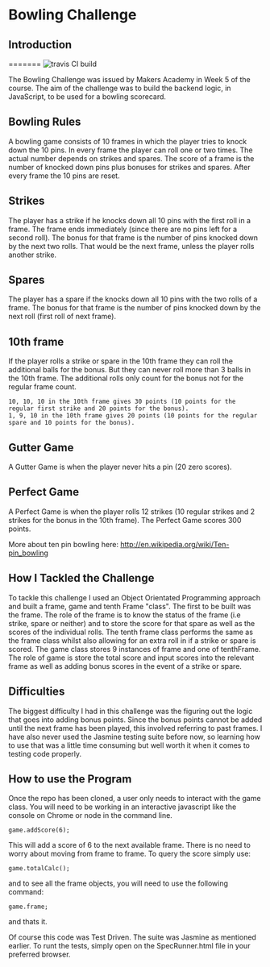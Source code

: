 
Bowling Challenge
=================

Introduction
---------
=======
![travis CI build](https://travis-ci.org/jonathansayer/bowling-challenge.svg?branch=master)

The Bowling Challenge was issued by Makers Academy in Week 5 of the course. The aim of the challenge was to build the backend logic, in JavaScript, to be used for a bowling scorecard.

Bowling Rules
---------

A bowling game consists of 10 frames in which the player tries to knock down the 10 pins. In every frame the player can roll one or two times. The actual number depends on strikes and spares. The score of a frame is the number of knocked down pins plus bonuses for strikes and spares. After every frame the 10 pins are reset.

## Strikes

The player has a strike if he knocks down all 10 pins with the first roll in a frame. The frame ends immediately (since there are no pins left for a second roll). The bonus for that frame is the number of pins knocked down by the next two rolls. That would be the next frame, unless the player rolls another strike.

## Spares

The player has a spare if the knocks down all 10 pins with the two rolls of a frame. The bonus for that frame is the number of pins knocked down by the next roll (first roll of next frame).

## 10th frame

If the player rolls a strike or spare in the 10th frame they can roll the additional balls for the bonus. But they can never roll more than 3 balls in the 10th frame. The additional rolls only count for the bonus not for the regular frame count.

    10, 10, 10 in the 10th frame gives 30 points (10 points for the regular first strike and 20 points for the bonus).
    1, 9, 10 in the 10th frame gives 20 points (10 points for the regular spare and 10 points for the bonus).

## Gutter Game

A Gutter Game is when the player never hits a pin (20 zero scores).

## Perfect Game

A Perfect Game is when the player rolls 12 strikes (10 regular strikes and 2 strikes for the bonus in the 10th frame). The Perfect Game scores 300 points.

More about ten pin bowling here: http://en.wikipedia.org/wiki/Ten-pin_bowling

How I Tackled the Challenge
-------

To tackle this challenge I used an Object Orientated Programming approach and built a frame, game and tenth Frame "class". The first to be built was the frame. The role of the frame is to know the status of the frame (i.e strike, spare or neither) and to store the score for that spare as well as the scores of the individual rolls. The tenth frame class performs the same as the frame class whilst also allowing for an extra roll in if a strike or spare is scored. The game class stores 9 instances of frame and one of tenthFrame. The role of game is store the total score and input scores into the relevant frame as well as adding bonus scores in the event of a strike or spare.


Difficulties
-----

The biggest difficulty I had in this challenge was the figuring out the logic that goes into adding bonus points. Since the bonus points cannot be added until the next frame has been played, this involved referring to past frames.
I have also never used the Jasmine testing suite before now, so learning how to use that was a little time consuming but well worth it when it comes to testing code properly.

How to use the Program
-----

Once the repo has been cloned, a user only needs to interact with the game class. You will need to be working in an interactive javascript like the console on Chrome or node in the command line.

```
game.addScore(6);
```
This will add a score of 6 to the next available frame. There is no need to worry about moving from frame to frame. To query the score simply use:

```
game.totalCalc();
```
 and to see all the frame objects, you will need to use the following command:

 ```
 game.frame;
 ```
 and thats it.

 Of course this code was Test Driven. The suite was Jasmine as mentioned earlier. To runt the tests, simply open on the SpecRunner.html file in your preferred browser.
